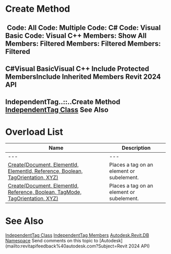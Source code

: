 # Create Method

﻿
 Code: All Code: Multiple Code: C# Code: Visual Basic Code: Visual C++  Members: Show All Members: Filtered Members: Filtered Members: Filtered   
---  
C#Visual BasicVisual C++
Include Protected MembersInclude Inherited Members
Revit 2024 API  
---  
IndependentTag..::..Create Method   
[IndependentTag Class](e52073e2-9d98-6fb5-eb43-288cf9ed2e28.md "IndependentTag Class") See Also  
---  
# Overload List
| Name | Description |
| --- | --- |
| --- | --- | --- |
| [Create(Document, ElementId, ElementId, Reference, Boolean, TagOrientation, XYZ)](b8e8eec2-8e3b-08f2-a9a5-89f24465c8b9.md "Create Method \(Document, ElementId, ElementId, Reference, Boolean, TagOrientation, XYZ\)") | Places a tag on an element or subelement. |
| [Create(Document, ElementId, Reference, Boolean, TagMode, TagOrientation, XYZ)](1f622654-786a-b8fd-1f81-278698bacd5b.md "Create Method \(Document, ElementId, Reference, Boolean, TagMode, TagOrientation, XYZ\)") | Places a tag on an element or subelement. |

# See Also
[IndependentTag Class](e52073e2-9d98-6fb5-eb43-288cf9ed2e28.md "IndependentTag Class")
[IndependentTag Members](599b2ef1-24b8-fef5-adf2-befffbd2af48.md "IndependentTag Members")
[Autodesk.Revit.DB Namespace](87546ba7-461b-c646-cbb1-2cb8f5bff8b2.md "Autodesk.Revit.DB Namespace")
Send comments on this topic to [Autodesk](mailto:revitapifeedback%40autodesk.com?Subject=Revit 2024 API)